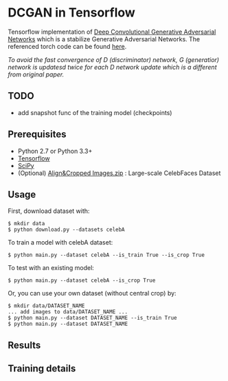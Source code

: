 DCGAN in Tensorflow
====================
Tensorflow implementation of [Deep Convolutional Generative Adversarial Networks](http://arxiv.org/abs/1511.06434) which is a stabilize Generative Adversarial Networks. The referenced torch code can be found [here](https://github.com/soumith/dcgan.torch).

*To avoid the fast convergence of D (discriminator) network, G (generatior) network is updatesd twice for each D network update which is a different from original paper.*

## TODO
* add snapshot func of the training model (checkpoints)

Prerequisites
-------------
- Python 2.7 or Python 3.3+
- [Tensorflow](https://www.tensorflow.org/)
- [SciPy](http://www.scipy.org/install.html)
- (Optional) [Align&Cropped Images.zip](http://mmlab.ie.cuhk.edu.hk/projects/CelebA.html) : Large-scale CelebFaces Dataset

Usage
-----
First, download dataset with:

    $ mkdir data
    $ python download.py --datasets celebA

To train a model with celebA dataset:

    $ python main.py --dataset celebA --is_train True --is_crop True

To test with an existing model:

    $ python main.py --dataset celebA --is_crop True

Or, you can use your own dataset (without central crop) by:

    $ mkdir data/DATASET_NAME
    ... add images to data/DATASET_NAME ...
    $ python main.py --dataset DATASET_NAME --is_train True
    $ python main.py --dataset DATASET_NAME


Results
-------

Training details
----------------


